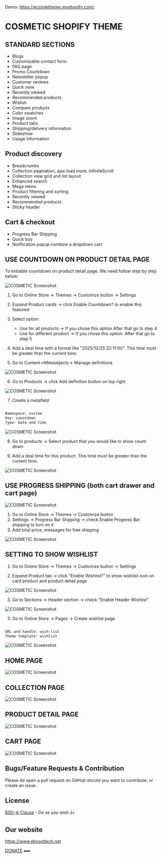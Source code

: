 Demo: https://ecstyletheme.myshopify.com/

# COSMETIC SHOPIFY THEME

## STANDARD SECTIONS

* Blogs
* Customizable contact form
* FAQ page
* Promo Countdown
* Newsletter popup
* Customer reviews
* Quick view
* Recently viewed
* Recommended products
* Wislish
* Compare products
* Color swatches
* Image zoom
* Product tabs
* Shipping/delivery information
* Slideshow
* Usage information

## Product discovery

* Breadcrumbs
* Collection pagination, ajax load more, infiniteScroll
* Collection view grid and list layout
* Enhanced search
* Mega menu
* Product filtering and sorting
* Recently viewed
* Recommended products
* Sticky header
 
## Cart & checkout
 
* Progress Bar Shipping
* Quick buy
* Notification popup combine a dropdown cart

## USE COUNTDOWN ON PRODUCT DETAIL PAGE

To enbable countdown on product detail page. We need follow step by step below:

![COSMETIC Screenshot](docs/Striped-Skirt-and-Top-–-ecstyletheme.png)


1. Go to Online Store -> Themes -> Customize button -> Settings

2. Expand Product cards -> click Enable Countdown? to enable this featured

3. Select option 
	- Use for all products -> If you chose this option After that go to step 4 
	- Use for different product -> If you chose this option. After that go to step 5

4. Add a deal time with a format like "2025/12/25 22:11:00". This time must be greater than the current time.

5. Go to Content->Metaobjects-> Manage definitions

![COSMETIC Screenshot](docs/Baby-Eboost-Demo-·-Metafield-definitions-·-Shopify.png)

6. Go to Products -> click Add definition button on top right 

![COSMETIC Screenshot](docs/Baby-Eboost-Demo-·-Metafield-definitions-·-Shopify-config.png)

7. Create a metafield

```bash

Namespace: custom
Key: countdown
Type: Date and time

```
![COSMETIC Screenshot](docs/Baby-Eboost-Demo-·-Product-metafield-definitions-·-Edit-countdown-·-Shopify.png)


8. Go to  products -> Select product that you would like to show count down

9. Add a deal time for this product. This time must be greater than the current time.

![COSMETIC Screenshot](docs/Baby-Eboost-Demo-·-Products-·-Selling-Plans-Ski-Wax-·-Shopify.png)

## USE PROGRESS SHIPPING (both cart drawer and cart page)

![COSMETIC Screenshot](docs/Baby-Eboost-Demo--progress-bar·-Shopify.png)


1. Go to Online Store -> Themes -> Customize button
2. Settings -> Progress Bar Shipping -> check Enable Progress Bar shipping to turn on it
3. Add total price, messages for free shipping

![COSMETIC Screenshot](docs/ecstyletheme-·-Customize-eboost-·-Shopify-progress-bar-config.png)


## SETTING TO SHOW WISHLIST


1. Go to Online Store -> Themes -> Customize button -> Settings

2. Expand Product tab -> click "Enable Wishlist?" to show wishlist icon on card product and product detail page

![COSMETIC Screenshot](docs/ecstyletheme-·-Customize-eboost-·-Shopify-wishlist-config.png)

3. Go to Sections -> Header section -> check "Enable Header Wishlist" 

![COSMETIC Screenshot](docs/ecstyletheme-·-Customize-eboost-·-Shopify-wishlist.png)

3.  Go to Online Store -> Pages -> Create wishlist page

```bash

URL and handle: wish-list
Theme template: wishlist

```

![COSMETIC Screenshot](docs/Baby-Eboost-Demo-·-Wishlist-·-Shopify.png)


## HOME PAGE

![COSMETIC Screenshot](docs/HOME.png)


## COLLECTION PAGE

![COSMETIC Screenshot](docs/PLP.png)

 
##  PRODUCT DETAIL PAGE

 ![COSMETIC Screenshot](docs/PDP.png)


##  CART PAGE

 ![COSMETIC Screenshot](docs/Cart.png)


## Bugs/Feature Requests & Contribution

Please do open a pull request on GitHub should you want to contribute, or create an issue.

## License
[BSD-4-Clause](http://directory.fsf.org/wiki/License:BSD_4Clause) - Do as you wish 👍

## Our website

https://www.eboosttech.net

[DONATE](https://paypal.me/eboost10)  `❤❤❤`
